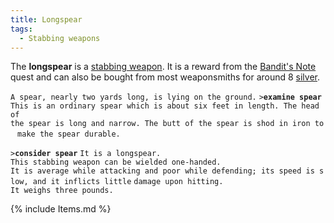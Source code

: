 ```yaml
---
title: Longspear
tags:
  - Stabbing weapons
---
```

The **longspear** is a [stabbing weapon](stabbing_weapon "wikilink"). It
is a reward from the [Bandit's Note](Quest#Bandit.27s_Note "wikilink")
quest and can also be bought from most weaponsmiths for around 8
[silver](gold "wikilink").

`A spear, nearly two yards long, is lying on the ground.`
`>`**`examine spear`**
`This is an ordinary spear which is about six feet in length. The head of `
`the spear is long and narrow. The butt of the spear is shod in iron to `
`make the spear durable.`

`>`**`consider spear`**
`It is a longspear.`
`This stabbing weapon can be wielded one-handed.`
`It is average while attacking and poor while defending; its speed is slow, and it inflicts little`
`damage upon hitting.`
`It weighs three pounds.`

{% include Items.md %}

